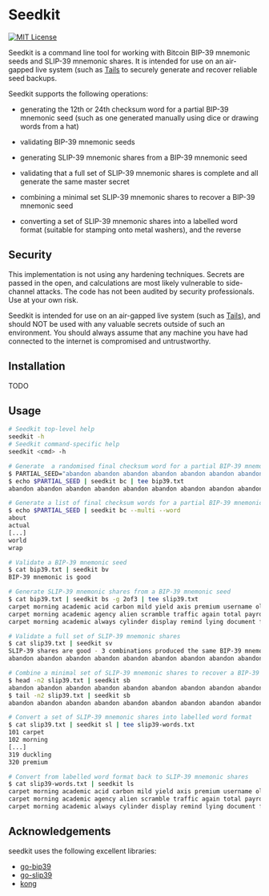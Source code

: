 Seedkit
=======

[![MIT License](https://img.shields.io/github/license/gavincarr/go-slip39.svg?maxAge=2592000&color=blue)](https://github.com/gavincarr/go-slip39/blob/master/LICENCE)

Seedkit is a command line tool for working with Bitcoin BIP-39 mnemonic seeds
and SLIP-39 mnemonic shares. It is intended for use on an air-gapped live
system (such as [Tails](https://tails.net) to securely generate and recover
reliable seed backups.

Seedkit supports the following operations:

- generating the 12th or 24th checksum word for a partial BIP-39 mnemonic seed
  (such as one generated manually using dice or drawing words from a hat)

- validating BIP-39 mnemonic seeds

- generating SLIP-39 mnemonic shares from a BIP-39 mnemonic seed

- validating that a full set of SLIP-39 mnemonic shares is complete and
  all generate the same master secret

- combining a minimal set SLIP-39 mnemonic shares to recover a BIP-39 mnemonic
  seed

- converting a set of SLIP-39 mnemonic shares into a labelled word format
  (suitable for stamping onto metal washers), and the reverse


Security
--------

This implementation is not using any hardening techniques. Secrets are passed
in the open, and calculations are most likely vulnerable to side-channel attacks.
The code has not been audited by security professionals. Use at your own risk.

Seedkit is intended for use on an air-gapped live system (such as
[Tails](https://tails.net)), and should NOT be used with any valuable secrets
outside of such an environment. You should always assume that any machine you
have had connected to the internet is compromised and untrustworthy.


Installation
------------

TODO


Usage
-----

```bash
# Seedkit top-level help
seedkit -h
# Seedkit command-specific help
seedkit <cmd> -h

# Generate  a randomised final checksum word for a partial BIP-39 mnemonic seed
$ PARTIAL_SEED="abandon abandon abandon abandon abandon abandon abandon abandon abandon abandon abandon"
$ echo $PARTIAL_SEED | seedkit bc | tee bip39.txt
abandon abandon abandon abandon abandon abandon abandon abandon abandon abandon abandon bean

# Generate a list of final checksum words for a partial BIP-39 mnemonic seed
$ echo $PARTIAL_SEED | seedkit bc --multi --word
about
actual
[...]
world
wrap

# Validate a BIP-39 mnemonic seed
$ cat bip39.txt | seedkit bv
BIP-39 mnemonic is good

# Generate SLIP-39 mnemonic shares from a BIP-39 mnemonic seed
$ cat bip39.txt | seedkit bs -g 2of3 | tee slip39.txt
carpet morning academic acid carbon mild yield axis premium username olympic parking crystal costume exhaust language equip prevent beam velvet
carpet morning academic agency alien scramble traffic again total payroll language galaxy fluff debut destroy pickup bucket level unfair daisy
carpet morning academic always cylinder display remind lying document fishing decorate work either briefing software herd craft crucial duckling premium

# Validate a full set of SLIP-39 mnemonic shares
$ cat slip39.txt | seedkit sv 
SLIP-39 shares are good - 3 combinations produced the same BIP-39 mnemonic:
abandon abandon abandon abandon abandon abandon abandon abandon abandon abandon abandon bean

# Combine a minimal set of SLIP-39 mnemonic shares to recover a BIP-39 mnemonic seed
$ head -n2 slip39.txt | seedkit sb
abandon abandon abandon abandon abandon abandon abandon abandon abandon abandon abandon bean
$ tail -n2 slip39.txt | seedkit sb
abandon abandon abandon abandon abandon abandon abandon abandon abandon abandon abandon bean

# Convert a set of SLIP-39 mnemonic shares into labelled word format
$ cat slip39.txt | seedkit sl | tee slip39-words.txt
101 carpet
102 morning
[...]
319 duckling
320 premium

# Convert from labelled word format back to SLIP-39 mnemonic shares
$ cat slip39-words.txt | seedkit ls
carpet morning academic acid carbon mild yield axis premium username olympic parking crystal costume exhaust language equip prevent beam velvet
carpet morning academic agency alien scramble traffic again total payroll language galaxy fluff debut destroy pickup bucket level unfair daisy
carpet morning academic always cylinder display remind lying document fishing decorate work either briefing software herd craft crucial duckling premium
```


Acknowledgements
----------------

seedkit uses the following excellent libraries:

- [go-bip39](https://github.com/tyler-smith/go-bip39)
- [go-slip39](https://github.com/gavincarr/go-slip39)
- [kong](https://github.com/alecthomas/kong)

